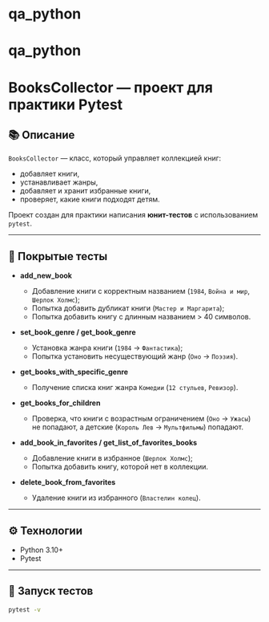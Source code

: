 # qa_python
# qa_python
# BooksCollector — проект для практики Pytest

## 📚 Описание
`BooksCollector` — класс, который управляет коллекцией книг:  
- добавляет книги,  
- устанавливает жанры,  
- добавляет и хранит избранные книги,  
- проверяет, какие книги подходят детям.  

Проект создан для практики написания **юнит-тестов** с использованием `pytest`.

---

## 🧪 Покрытые тесты
- **add_new_book**
  - Добавление книги с корректным названием (`1984`, `Война и мир`, `Шерлок Холмс`);
  - Попытка добавить дубликат книги (`Мастер и Маргарита`);
  - Попытка добавить книгу с длинным названием > 40 символов.

- **set_book_genre / get_book_genre**
  - Установка жанра книги (`1984` → `Фантастика`);
  - Попытка установить несуществующий жанр (`Оно` → `Поэзия`).

- **get_books_with_specific_genre**
  - Получение списка книг жанра `Комедии` (`12 стульев`, `Ревизор`).

- **get_books_for_children**
  - Проверка, что книги с возрастным ограничением (`Оно` → `Ужасы`) не попадают, а детские (`Король Лев` → `Мультфильмы`) попадают.

- **add_book_in_favorites / get_list_of_favorites_books**
  - Добавление книги в избранное (`Шерлок Холмс`);
  - Попытка добавить книгу, которой нет в коллекции.

- **delete_book_from_favorites**
  - Удаление книги из избранного (`Властелин колец`).

---

## ⚙️ Технологии
- Python 3.10+
- Pytest

---

## 🚀 Запуск тестов
```bash
pytest -v
